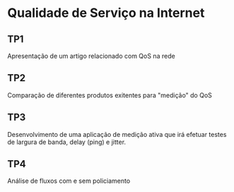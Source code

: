 # Qualidade de Serviço na Internet

## TP1

Apresentação de um artigo relacionado com QoS na rede

## TP2

Comparação de diferentes produtos exitentes para "medição" do QoS


## TP3

Desenvolvimento de uma aplicação de medição ativa que irá efetuar testes de largura de banda, delay (ping) e jitter.

## TP4

Análise de fluxos com e sem policiamento

